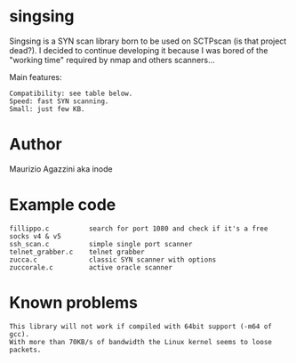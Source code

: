 singsing
========

Singsing is a SYN scan library born to be used on SCTPscan (is that project dead?). I decided to continue developing it because I was bored of the "working time" required by nmap and others scanners...

Main features:

    Compatibility: see table below.
    Speed: fast SYN scanning.
    Small: just few KB.

Author
======

Maurizio Agazzini aka inode

Example code
============

	fillippo.c 			search for port 1080 and check if it's a free socks v4 & v5
	ssh_scan.c 			simple single port scanner
	telnet_grabber.c 	telnet grabber
	zucca.c 			classic SYN scanner with options 
	zuccorale.c 		active oracle scanner

Known problems
==============
	
    This library will not work if compiled with 64bit support (-m64 of gcc).
    With more than 70KB/s of bandwidth the Linux kernel seems to loose packets.

